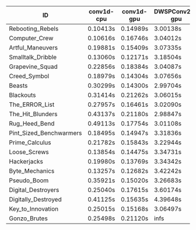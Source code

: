 |ID|conv1d-cpu|conv1d-gpu|DWSPConv2D-gpu|gemm-gpu|avg|
|-|-|-|-|-|-|
|Rebooting_Rebels|0.10413s|0.14989s|3.00138s|1.80033s|1.26393s|
|Computer_Crew|0.10616s|0.16746s|3.04012s|1.80416s|1.27948s|
|Artful_Maneuvers|0.19881s|0.15409s|3.07335s|1.83875s|1.31625s|
|Smalltalk_Dribble|0.13060s|0.12171s|3.18504s|1.85882s|1.32404s|
|Grapevine_Squad|0.22856s|0.18384s|3.04087s|1.86471s|1.32950s|
|Creed_Symbol|0.18979s|0.14304s|3.07656s|1.95728s|1.34167s|
|Beasts|0.30299s|0.14300s|2.99704s|1.97134s|1.35359s|
|Blackouts|0.31414s|0.21262s|3.06015s|1.82787s|1.35369s|
|The_ERROR_List|0.27957s|0.16461s|3.02090s|1.99939s|1.36612s|
|The_Hit_Blunders|0.43137s|0.21180s|2.98847s|1.94922s|1.39522s|
|Rug_Heed_Bend|0.49113s|0.17754s|3.01108s|1.90306s|1.39570s|
|Pint_Sized_Benchwarmers|0.18495s|0.14947s|3.31836s|1.95715s|1.40248s|
|Prime_Calculus|0.21782s|0.15843s|3.22944s|2.06692s|1.41815s|
|Loose_Screws|0.13854s|0.14475s|3.34731s|2.08068s|1.42782s|
|Hackerjacks|0.19980s|0.13769s|3.34342s|2.05551s|1.43411s|
|Byte_Mechanics|0.13257s|0.12682s|3.42242s|2.09219s|1.44350s|
|Pseudo_Boom|0.35921s|0.15020s|3.26683s|2.12662s|1.47571s|
|Digital_Destroyers|0.25040s|0.17615s|3.60174s|2.31078s|1.58477s|
|Digitally_Destroyed|0.41125s|0.15635s|4.39648s|2.67918s|1.91082s|
|Key_to_Innovation|0.25015s|0.15168s|3.06497s|infs|infs|
|Gonzo_Brutes|0.25498s|0.21120s|infs|2.02289s|infs|
